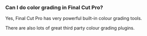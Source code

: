### Can I do color grading in Final Cut Pro?

Yes, Final Cut Pro has very powerful built-in colour grading tools.

There are also lots of great third party colour grading plugins.
